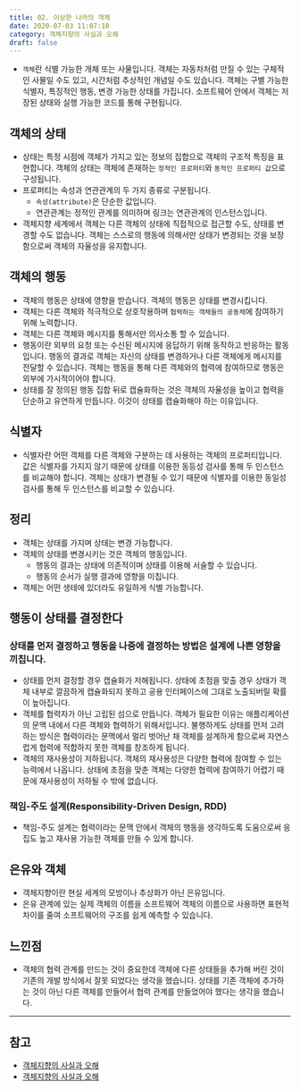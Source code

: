 ```yaml
---
title: 02. 이상한 나라의 객체
date: 2020-07-03 11:07:10
category: 객체지향의 사실과 오해
draft: false
---
```


- `객체`란 식별 가능한 개체 또는 사물입니다. 객체는 자동차처럼 만질 수 있는 구체적인 사물일 수도 있고, 시간처럼 추상적인 개념일 수도 있습니다. 객체는 구별 가능한 식별자, 특징적인 행동, 변경 가능한 상태를 가집니다. 소프트웨어 안에서 객체는 저장된 상태와 실행 가능한 코드를 통해 구현됩니다.

## 객체의 상태

- 상태는 특정 시점에 객체가 가지고 있는 정보의 집합으로 객체의 구조적 특징을 표현합니다. 객체의 상태는 객체에 존재하는 `정적인 프로퍼티`와 `동적인 프로퍼티 값`으로 구성됩니다. 
- 프로퍼티는 속성과 연관관계의 두 가지 종류로 구분됩니다.
  - `속성(attribute)`은 단순한 값입니다.
  - 연관관계는 정적인 관계를 의미하며 링크는 연관관계의 인스턴스입니다.
- 객체지향 세계에서 객체는 다른 객체의 상태에 직접적으로 접근할 수도, 상태를 변경할 수도 없습니다. 객체는 스스로의 행동에 의해서만 상태가 변경되는 것을 보장함으로써 객체의 자율성을 유지합니다.

## 객체의 행동

- 객체의 행동은 상태에 영향을 받습니다. 객체의 행동은 상태를 변경시킵니다.
- 객체는 다른 객체와 적극적으로 상호작용하며 `협력하는 객체들의 공동체`에 참여하기 위해 노력합니다.
- 객체는 다른 객체와 메시지를 통해서만 의사소통 할 수 있습니다.
- 행동이란 외부의 요청 또는 수신된 메시지에 응답하기 위해 동작하고 반응하는 활동입니다. 행동의 결과로 객체는 자신의 상태를 변경하거나 다른 객체에게 메시지를 전달할 수 있습니다. 객체는 행동을 통해 다른 객체와의 협력에 참여하므로 행동은 외부에 가시적이어야 합니다.
- 상태를 잘 정의된 행동 집합 뒤로 캡슐화하는 것은 객체의 자율성을 높이고 협력을 단순하고 유연하게 만듭니다. 이것이 상태를 캡슐화해야 하는 이유입니다.
## 식별자

- 식별자란 어떤 객체를 다른 객체와 구분하는 데 사용하는 객체의 프로퍼티입니다. 값은 식별자를 가지지 않기 때문에 상태를 이용한 동등성 검사를 통해 두 인스턴스를 비교해야 합니다. 객체는 상태가 변경될 수 있기 때문에 식별자를 이용한 동일성 검사를 통해 두 인스턴스를 비교할 수 있습니다.

## 정리

- 객체는 상태를 가지며 상태는 변경 가능합니다.
- 객체의 상태를 변경시키는 것은 객체의 행동입니다.
  - 행동의 결과는 상태에 의존적이며 상태를 이용해 서술할 수 있습니다.
  - 행동의 순서가 실행 결과에 영향을 미칩니다.
- 객체는 어떤 생테에 있더라도 유일하게 식별 가능합니다.

## 행동이 상태를 결정한다

### 상태를 먼저 결정하고 행동을 나중에 결정하는 방법은 설계에 나쁜 영향을 끼칩니다.

- 상태를 먼저 결정할 경우 캡슐화가 저해됩니다. 상태에 초점을 맞출 경우 상태가 객체 내부로 깔끔하게 캡슐화되지 못하고 공용 인터페이스에 그대로 노출되버릴 확률이 높아집니다.
- 객체를 협력자가 아닌 고립된 섬으로 만듭니다. 객체가 필요한 이유는 애플리케이션의 문맥 내에서 다른 객체와 협력하기 위해서입니다. 불행하게도 상태를 먼저 고려하는 방식은 협력이라는 문맥에서 멀리 벗어난 채 객체를 설계하게 함으로써 자연스럽게 협력에 적합하지 못한 객체를 창조하게 됩니다.
- 객체의 재사용성이 저하됩니다. 객체의 재사용성은 다양한 협력에 참여할 수 있는 능력에서 나옵니다. 상태에 초점을 맞춘 객체는 다양한 협력에 참여하기 어렵기 때문에 재사용성이 저하될 수 밖에 없습니다.

### 책임-주도 설계(Responsibility-Driven Design, RDD)

- 책임-주도 설계는 협력이라는 문맥 안에서 객체의 행동을 생각하도록 도움으로써 응집도 높고 재사용 가능한 객체를 만들 수 있게 합니다.

## 은유와 객체

- 객체지향이란 현실 세계의 모방이나 추상화가 아닌 은유입니다.
- 은유 관계에 있는 실제 객체의 이름을 소프트웨어 객체의 이름으로 사용하면 표현적 차이를 줄여 소프트웨어의 구조를 쉽게 예측할 수 있습니다.

## 느낀점

- 객체의 협력 관계를 만드는 것이 중요한데 객체에 다른 상태들을 추가해 버린 것이 기존의 개발 방식에서 잘못 되었다는 생각을 했습니다. 상태를 기존 객체에 추가하는 것이 아닌 다른 객체를 만들어서 협력 관계를 만들었어야 했다는 생각을 했습니다.

---

## 참고

- [객체지향의 사실과 오해](https://peter-cho.gitbook.io/book/11/undefined-3)
- [객체지향의 사실과 오해](http://www.kyobobook.co.kr/product/detailViewKor.laf?mallGb=KOR&ejkGb=KOR&barcode=9788998139766)